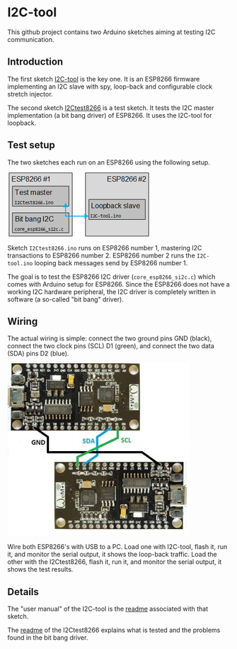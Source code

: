 # I2C-tool
This github project contains two Arduino sketches aiming at testing I2C communication.


## Introduction
The first sketch [I2C-tool](I2C-tool) is the key one. 
It is an ESP8266 firmware implementing an I2C slave with spy, loop-back and configurable clock stretch injector.

The second sketch [I2Ctest8266](I2Ctest8266) is a test sketch.
It tests the I2C master implementation (a bit bang driver) of ESP8266.
It uses the I2C-tool for loopback.


## Test setup
The two sketches each run on an ESP8266 using the following setup.

![testsetup](testsetup.png)

Sketch `I2Ctest8266.ino` runs on ESP8266 number 1, mastering I2C transactions to ESP8266 number 2.
ESP8266 number 2 runs the `I2C-tool.ino` looping back messages send by ESP8266 number 1.

The goal is to test the ESP8266 I2C driver (`core_esp8266_si2c.c`) which comes with Arduino setup for ESP8266.
Since the ESP8266 does not have a working I2C hardware peripheral, 
the I2C driver is completely written in software (a so-called "bit bang" driver).


## Wiring
The actual wiring is simple: connect the two ground pins GND (black),
connect the two clock pins (SCL) D1 (green), and connect the two data (SDA) pins D2 (blue).

![wiring](wiring.jpg)

Wire both ESP8266's with USB to a PC. Load one with I2C-tool, flash it, run it, 
and monitor the serial output, it shows the loop-back traffic. Load the other with the I2Ctest8266, 
flash it, run it, and monitor the serial output, it shows the test results. 


## Details
The "user manual" of the I2C-tool is the [readme](I2C-tool) associated with that sketch.

The [readme](I2Ctest8266) of the I2Ctest8266 explains what is tested and the problems found in the
bit bang driver.
